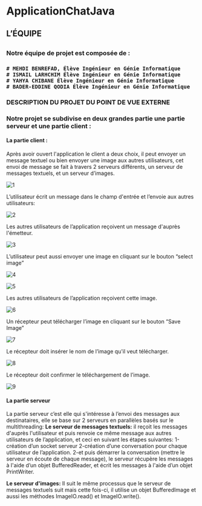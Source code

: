 # ApplicationChatJava
<h2>L’ÉQUIPE<h2>

<h3>Notre équipe de projet est composée de : <h3>
  
    # MEHDI BENREFAD, Élève Ingénieur en Génie Informatique 
    # ISMAIL LARHCHIM Élève Ingénieur en Génie Informatique 
    # YAHYA CHIBANE Élève Ingénieur en Génie Informatique
    # BADER-EDDINE QODIA Élève Ingénieur en Génie Informatique 
 

  <h3>DESCRIPTION DU PROJET DU POINT DE VUE EXTERNE<h3>
	Notre projet se subdivise en deux grandes partie une partie serveur et une partie client :
 
<h4>La partie client :</h4>
<p> Après avoir ouvert l'application le client a deux choix, il peut envoyer un message textuel ou bien envoyer une image aux autres utilisateurs, cet envoi de message se fait à travers 2 serveurs différents, un serveur de messages textuels, et un serveur d’images.</p>

![1](https://user-images.githubusercontent.com/62174583/121094430-8c965500-c7e6-11eb-8414-887447969c72.PNG)
	  
<p>L’utilisateur écrit un message dans le champ d'entrée et l’envoie aux autres utilisateurs:</p>
	 
![2](https://user-images.githubusercontent.com/62174583/121094590-ca937900-c7e6-11eb-85c0-1e020519ea9c.PNG)

<p>Les autres utilisateurs de l’application reçoivent un message d'auprès l'émetteur.</p>
	  
![3](https://user-images.githubusercontent.com/62174583/121094703-ee56bf00-c7e6-11eb-950d-aad20e6c21f2.PNG)


L’utilisateur peut aussi envoyer une image en cliquant sur le bouton “select image”

![4](https://user-images.githubusercontent.com/62174583/121094750-0595ac80-c7e7-11eb-989d-a6012afe63e3.PNG)

![5](https://user-images.githubusercontent.com/62174583/121094778-10e8d800-c7e7-11eb-80a1-2693005b9020.PNG)

Les autres utilisateurs de l’application reçoivent cette image.

![6](https://user-images.githubusercontent.com/62174583/121094829-252cd500-c7e7-11eb-8a7b-8250b1b21dca.PNG)

Un récepteur peut télécharger l’image en cliquant sur le bouton “Save Image”

![7](https://user-images.githubusercontent.com/62174583/121094880-3675e180-c7e7-11eb-80c9-fb183757fd3f.PNG)
	  
Le récepteur doit insérer le nom de l’image qu'il veut télécharger.

![8](https://user-images.githubusercontent.com/62174583/121095046-7dfc6d80-c7e7-11eb-9726-61c00ac698a3.PNG)

Le récepteur doit confirmer le téléchargement de l’image.

![9](https://user-images.githubusercontent.com/62174583/121095084-910f3d80-c7e7-11eb-8b3d-225d7790c505.PNG)


	  
<h4>La partie serveur</h4>
La partie serveur c’est elle qui s'intéresse à l’envoi des messages aux destinataires, elle se base sur 2 serveurs en parallèles basés sur le multithreading:
<b>Le serveur de messages textuels:</b> il reçoit les messages d'auprès l'utilisateur et puis renvoie ce même message aux autres utilisateurs de l’application, et ceci en suivant les étapes suivantes:
1-création d’un socket serveur
2-création d’une conversation pour chaque utilisateur de l’application.
2-et puis démarrer la conversation (mettre le serveur en écoute de chaque message), le serveur récupère les messages à l'aide d’un objet BufferedReader, et écrit les messages à l'aide d’un objet PrintWriter.

<b>Le serveur d'images:</b> Il suit le même processus que le serveur de messages textuels suit mais cette fois-ci, il utilise un objet BufferedImage et aussi les méthodes ImageIO.read() et ImageIO.write().


